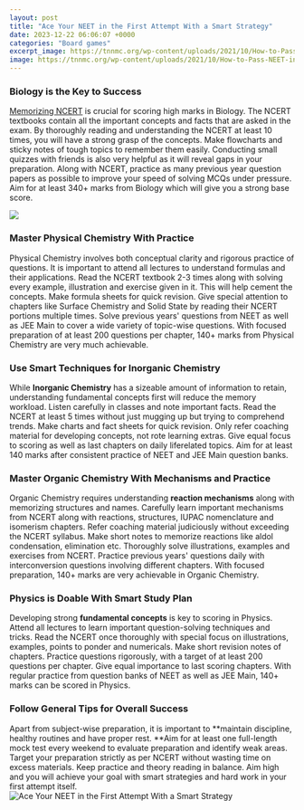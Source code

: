 ```yaml
---
layout: post
title: "Ace Your NEET in the First Attempt With a Smart Strategy"
date: 2023-12-22 06:06:07 +0000
categories: "Board games"
excerpt_image: https://tnnmc.org/wp-content/uploads/2021/10/How-to-Pass-NEET-in-Your-First-Attempt-1536x945.jpg
image: https://tnnmc.org/wp-content/uploads/2021/10/How-to-Pass-NEET-in-Your-First-Attempt-1536x945.jpg
---
```


### Biology is the Key to Success
[Memorizing NCERT](https://store.fi.io.vn/collection/puppy) is crucial for scoring high marks in Biology. The NCERT textbooks contain all the important concepts and facts that are asked in the exam. By thoroughly reading and understanding the NCERT at least 10 times, you will have a strong grasp of the concepts. Make flowcharts and sticky notes of tough topics to remember them easily. Conducting small quizzes with friends is also very helpful as it will reveal gaps in your preparation. Along with NCERT, practice as many previous year question papers as possible to improve your speed of solving MCQs under pressure. Aim for at least 340+ marks from Biology which will give you a strong base score.

![](https://www.alphaacademy.org.in/wp-content/uploads/2023/01/how-to-ace-neet-2023-in-the-first-attempt.jpg)
### Master Physical Chemistry With Practice
Physical Chemistry involves both conceptual clarity and rigorous practice of questions. It is important to attend all lectures to understand formulas and their applications. Read the NCERT textbook 2-3 times along with solving every example, illustration and exercise given in it. This will help cement the concepts. Make formula sheets for quick revision. Give special attention to chapters like Surface Chemistry and Solid State by reading their NCERT portions multiple times. Solve previous years' questions from NEET as well as JEE Main to cover a wide variety of topic-wise questions. With focused preparation of at least 200 questions per chapter, 140+ marks from Physical Chemistry are very much achievable. 
### Use Smart Techniques for Inorganic Chemistry  
While **Inorganic Chemistry** has a sizeable amount of information to retain, understanding fundamental concepts first will reduce the memory workload. Listen carefully in classes and note important facts. Read the NCERT at least 5 times without just mugging up but trying to comprehend trends. Make charts and fact sheets for quick revision. Only refer coaching material for developing concepts, not rote learning extras. Give equal focus to scoring as well as last chapters on daily liferelated topics. Aim for at least 140 marks after consistent practice of NEET and JEE Main question banks.
### Master Organic Chemistry With Mechanisms and Practice
Organic Chemistry requires understanding **reaction mechanisms** along with memorizing structures and names. Carefully learn important mechanisms from NCERT along with reactions, structures, IUPAC nomenclature and isomerism chapters. Refer coaching material judiciously without exceeding the NCERT syllabus. Make short notes to memorize reactions like aldol condensation, elimination etc. Thoroughly solve illustrations, examples and exercises from NCERT. Practice previous years' questions daily with interconversion questions involving different chapters. With focused preparation, 140+ marks are very achievable in Organic Chemistry. 
### Physics is Doable With Smart Study Plan
Developing strong **fundamental concepts** is key to scoring in Physics. Attend all lectures to learn important question-solving techniques and tricks. Read the NCERT once thoroughly with special focus on illustrations, examples, points to ponder and numericals. Make short revision notes of chapters. Practice questions rigorously, with a target of at least 200 questions per chapter. Give equal importance to last scoring chapters. With regular practice from question banks of NEET as well as JEE Main, 140+ marks can be scored in Physics. 
### Follow General Tips for Overall Success
Apart from subject-wise preparation, it is important to **maintain discipline, healthy routines and have proper rest. **Aim for at least one full-length mock test every weekend to evaluate preparation and identify weak areas. Target your preparation strictly as per NCERT without wasting time on excess materials. Keep practice and theory reading in balance. Aim high and you will achieve your goal with smart strategies and hard work in your first attempt itself.
![Ace Your NEET in the First Attempt With a Smart Strategy](https://tnnmc.org/wp-content/uploads/2021/10/How-to-Pass-NEET-in-Your-First-Attempt-1536x945.jpg)